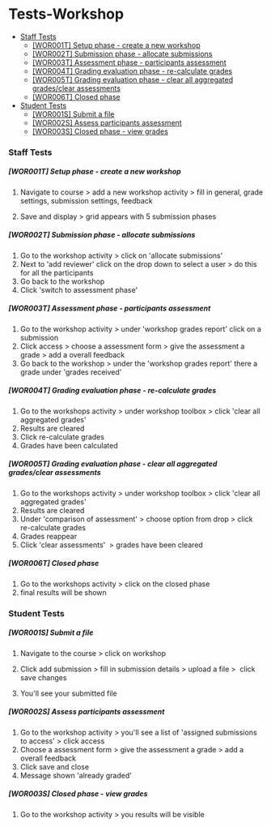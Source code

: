 # Tests-Workshop

-   [Staff Tests](#TestsWorkshop-StaffTests)
    -   [\[WOR001T\] Setup phase - create a new workshop](#TestsWorkshop-%5BWOR001T%5DSetupphase-createanewworkshop)
    -   [\[WOR002T\] Submission phase - allocate submissions](#TestsWorkshop-%5BWOR002T%5DSubmissionphase-allocatesubmissions)
    -   [\[WOR003T\] Assessment phase - participants assessment](#TestsWorkshop-%5BWOR003T%5DAssessmentphase-participantsassessment)
    -   [\[WOR004T\] Grading evaluation phase - re-calculate grades](#TestsWorkshop-%5BWOR004T%5DGradingevaluationphase-re-calculategrades)
    -   [\[WOR005T\] Grading evaluation phase - clear all aggregated grades/clear assessments](#TestsWorkshop-%5BWOR005T%5DGradingevaluationphase-clearallaggregatedgrades/clearassessments)
    -   [\[WOR006T\] Closed phase](#TestsWorkshop-%5BWOR006T%5DClosedphase)
-   [Student Tests](#TestsWorkshop-StudentTests)
    -   [\[WOR001S\] Submit a file](#TestsWorkshop-%5BWOR001S%5DSubmitafile)
    -   [\[WOR002S\] Assess participants assessment](#TestsWorkshop-%5BWOR002S%5DAssessparticipantsassessment)
    -   [\[WOR003S\] Closed phase - view grades](#TestsWorkshop-%5BWOR003S%5DClosedphase-viewgrades)

### Staff Tests

##### \[WOR001T\] Setup phase - create a new workshop

1.  Navigate to course &gt; add a new workshop activity &gt; fill in general, grade settings, submission settings, feedback

2.  Save and display &gt; grid appears with 5 submission phases

##### \[WOR002T\] Submission phase - allocate submissions

1.  Go to the workshop activity &gt; click on 'allocate submissions'
2.  Next to 'add reviewer' click on the drop down to select a user &gt; do this for all the participants
3.  Go back to the workshop
4.  Click 'switch to assessment phase'

##### \[WOR003T\] Assessment phase - participants assessment

1.  Go to the workshop activity &gt; under 'workshop grades report' click on a submission
2.  Click access &gt; choose a assessment form &gt; give the assessment a grade &gt; add a overall feedback
3.  Go back to the workshop &gt; under the 'workshop grades report' there a grade under 'grades received'

##### \[WOR004T\] Grading evaluation phase - re-calculate grades

1.  Go to the workshops activity &gt; under workshop toolbox &gt; click 'clear all aggregated grades'
2.  Results are cleared
3.  Click re-calculate grades
4.  Grades have been calculated

##### \[WOR005T\] Grading evaluation phase - clear all aggregated grades/clear assessments

1.  Go to the workshops activity &gt; under workshop toolbox &gt; click 'clear all aggregated grades'
2.  Results are cleared
3.  Under 'comparison of assessment' &gt; choose option from drop &gt; click re-calculate grades
4.  Grades reappear
5.  Click 'clear assessments'  &gt; grades have been cleared

##### \[WOR006T\] Closed phase

1.  Go to the workshops activity &gt; click on the closed phase
2.  final results will be shown

### Student Tests

##### \[WOR001S\] Submit a file

1.  Navigate to the course &gt; click on workshop

2.  Click add submission &gt; fill in submission details &gt; upload a file &gt;  click save changes
3.  You'll see your submitted file

##### \[WOR002S\] Assess participants assessment

1.  Go to the workshop activity &gt; you'll see a list of 'assigned submissions to access' &gt; click access
2.  Choose a assessment form &gt; give the assessment a grade &gt; add a overall feedback
3.  Click save and close
4.  Message shown 'already graded'

##### \[WOR003S\] Closed phase - view grades

1.  Go to the workshop activity &gt; you results will be visible


